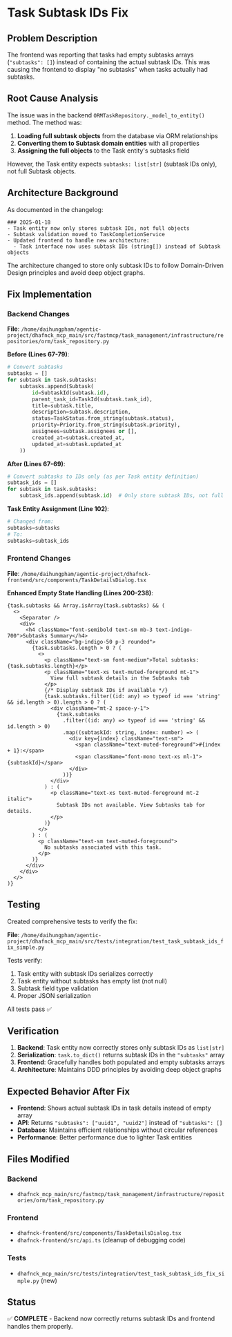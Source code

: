 # Task Subtask IDs Fix

## Problem Description

The frontend was reporting that tasks had empty subtasks arrays (`"subtasks": []`) instead of containing the actual subtask IDs. This was causing the frontend to display "no subtasks" when tasks actually had subtasks.

## Root Cause Analysis

The issue was in the backend `ORMTaskRepository._model_to_entity()` method. The method was:

1. **Loading full subtask objects** from the database via ORM relationships
2. **Converting them to Subtask domain entities** with all properties 
3. **Assigning the full objects** to the Task entity's subtasks field

However, the Task entity expects `subtasks: list[str]` (subtask IDs only), not full Subtask objects.

## Architecture Background

As documented in the changelog:

```
### 2025-01-18
- Task entity now only stores subtask IDs, not full objects
- Subtask validation moved to TaskCompletionService
- Updated frontend to handle new architecture:
  - Task interface now uses subtask IDs (string[]) instead of Subtask objects
```

The architecture changed to store only subtask IDs to follow Domain-Driven Design principles and avoid deep object graphs.

## Fix Implementation

### Backend Changes

**File**: `/home/daihungpham/agentic-project/dhafnck_mcp_main/src/fastmcp/task_management/infrastructure/repositories/orm/task_repository.py`

**Before (Lines 67-79)**:
```python
# Convert subtasks
subtasks = []
for subtask in task.subtasks:
    subtasks.append(Subtask(
        id=SubtaskId(subtask.id),
        parent_task_id=TaskId(subtask.task_id),
        title=subtask.title,
        description=subtask.description,
        status=TaskStatus.from_string(subtask.status),
        priority=Priority.from_string(subtask.priority),
        assignees=subtask.assignees or [],
        created_at=subtask.created_at,
        updated_at=subtask.updated_at
    ))
```

**After (Lines 67-69)**:
```python
# Convert subtasks to IDs only (as per Task entity definition)
subtask_ids = []
for subtask in task.subtasks:
    subtask_ids.append(subtask.id)  # Only store subtask IDs, not full objects
```

**Task Entity Assignment (Line 102)**:
```python
# Changed from:
subtasks=subtasks
# To:
subtasks=subtask_ids
```

### Frontend Changes

**File**: `/home/daihungpham/agentic-project/dhafnck-frontend/src/components/TaskDetailsDialog.tsx`

**Enhanced Empty State Handling (Lines 200-238)**:
```tsx
{task.subtasks && Array.isArray(task.subtasks) && (
  <>
    <Separator />
    <div>
      <h4 className="font-semibold text-sm mb-3 text-indigo-700">Subtasks Summary</h4>
      <div className="bg-indigo-50 p-3 rounded">
        {task.subtasks.length > 0 ? (
          <>
            <p className="text-sm font-medium">Total subtasks: {task.subtasks.length}</p>
            <p className="text-xs text-muted-foreground mt-1">
              View full subtask details in the Subtasks tab
            </p>
            {/* Display subtask IDs if available */}
            {task.subtasks.filter((id: any) => typeof id === 'string' && id.length > 0).length > 0 ? (
              <div className="mt-2 space-y-1">
                {task.subtasks
                  .filter((id: any) => typeof id === 'string' && id.length > 0)
                  .map((subtaskId: string, index: number) => (
                    <div key={index} className="text-sm">
                      <span className="text-muted-foreground">#{index + 1}:</span> 
                      <span className="font-mono text-xs ml-1">{subtaskId}</span>
                    </div>
                  ))}
              </div>
            ) : (
              <p className="text-xs text-muted-foreground mt-2 italic">
                Subtask IDs not available. View Subtasks tab for details.
              </p>
            )}
          </>
        ) : (
          <p className="text-sm text-muted-foreground">
            No subtasks associated with this task.
          </p>
        )}
      </div>
    </div>
  </>
)}
```

## Testing

Created comprehensive tests to verify the fix:

**File**: `/home/daihungpham/agentic-project/dhafnck_mcp_main/src/tests/integration/test_task_subtask_ids_fix_simple.py`

Tests verify:
1. Task entity with subtask IDs serializes correctly
2. Task entity without subtasks has empty list (not null)
3. Subtask field type validation
4. Proper JSON serialization

All tests pass ✅

## Verification

1. **Backend**: Task entity now correctly stores only subtask IDs as `list[str]`
2. **Serialization**: `task.to_dict()` returns subtask IDs in the `"subtasks"` array
3. **Frontend**: Gracefully handles both populated and empty subtasks arrays
4. **Architecture**: Maintains DDD principles by avoiding deep object graphs

## Expected Behavior After Fix

- **Frontend**: Shows actual subtask IDs in task details instead of empty array
- **API**: Returns `"subtasks": ["uuid1", "uuid2"]` instead of `"subtasks": []`
- **Database**: Maintains efficient relationships without circular references
- **Performance**: Better performance due to lighter Task entities

## Files Modified

### Backend
- `dhafnck_mcp_main/src/fastmcp/task_management/infrastructure/repositories/orm/task_repository.py`

### Frontend  
- `dhafnck-frontend/src/components/TaskDetailsDialog.tsx`
- `dhafnck-frontend/src/api.ts` (cleanup of debugging code)

### Tests
- `dhafnck_mcp_main/src/tests/integration/test_task_subtask_ids_fix_simple.py` (new)

## Status

✅ **COMPLETE** - Backend now correctly returns subtask IDs and frontend handles them properly.